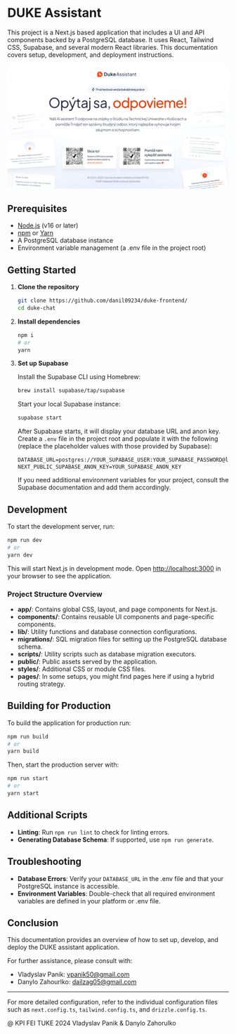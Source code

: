 # DUKE Assistant

This project is a Next.js based application that includes a UI and API components backed by a PostgreSQL database. It uses React, Tailwind CSS, Supabase, and several modern React libraries. This documentation covers setup, development, and deployment instructions.

![FLyer-DUKE](duke-chat/public/resources/slide-duke.jpg "Flyer DUKE")

## Prerequisites

- [Node.js](https://nodejs.org/) (v16 or later)
- [npm](https://www.npmjs.com/) or [Yarn](https://yarnpkg.com/)
- A PostgreSQL database instance
- Environment variable management (a .env file in the project root)

## Getting Started

1. **Clone the repository**

   ```bash
   git clone https://github.com/danil09234/duke-frontend/
   cd duke-chat
   ```

2. **Install dependencies**

   ```bash
   npm i
   # or
   yarn
   ```

3. **Set up Supabase**

   Install the Supabase CLI using Homebrew:

   ```bash
   brew install supabase/tap/supabase
   ```

   Start your local Supabase instance:

   ```bash
   supabase start
   ```

   After Supabase starts, it will display your database URL and anon key. Create a `.env` file in the project root and populate it with the following (replace the placeholder values with those provided by Supabase):

   ```env
   DATABASE_URL=postgres://YOUR_SUPABASE_USER:YOUR_SUPABASE_PASSWORD@localhost:5432/YOUR_SUPABASE_DB
   NEXT_PUBLIC_SUPABASE_ANON_KEY=YOUR_SUPABASE_ANON_KEY
   ```

   If you need additional environment variables for your project, consult the Supabase documentation and add them accordingly.

## Development

To start the development server, run:

```bash
npm run dev
# or
yarn dev
```

This will start Next.js in development mode. Open [http://localhost:3000](http://localhost:3000) in your browser to see the application.

### Project Structure Overview

- **app/**: Contains global CSS, layout, and page components for Next.js.
- **components/**: Contains reusable UI components and page-specific components.
- **lib/**: Utility functions and database connection configurations.
- **migrations/**: SQL migration files for setting up the PostgreSQL database schema.
- **scripts/**: Utility scripts such as database migration executors.
- **public/**: Public assets served by the application.
- **styles/**: Additional CSS or module CSS files.
- **pages/**: In some setups, you might find pages here if using a hybrid routing strategy.

## Building for Production

To build the application for production run:

```bash
npm run build
# or
yarn build
```

Then, start the production server with:

```bash
npm run start
# or
yarn start
```

## Additional Scripts

- **Linting**: Run `npm run lint` to check for linting errors.
- **Generating Database Schema**: If supported, use `npm run generate`.

## Troubleshooting

- **Database Errors**: Verify your `DATABASE_URL` in the .env file and that your PostgreSQL instance is accessible.
- **Environment Variables**: Double-check that all required environment variables are defined in your platform or .env file.

## Conclusion

This documentation provides an overview of how to set up, develop, and deploy the DUKE assistant application.

For further assistance, please consult with:

- Vladyslav Panik: vpanik50@gmail.com
- Danylo Zahourlko: dailzag05@gmail.com

---

For more detailed configuration, refer to the individual configuration files such as `next.config.ts`, `tailwind.config.ts`, and `drizzle.config.ts`.

@ KPI FEI TUKE 2024
Vladyslav Panik & Danylo Zahorulko

